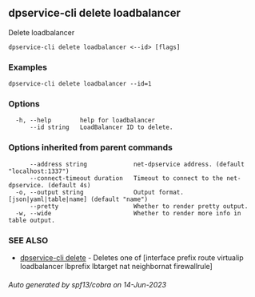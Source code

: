 ## dpservice-cli delete loadbalancer

Delete loadbalancer

```
dpservice-cli delete loadbalancer <--id> [flags]
```

### Examples

```
dpservice-cli delete loadbalancer --id=1
```

### Options

```
  -h, --help        help for loadbalancer
      --id string   LoadBalancer ID to delete.
```

### Options inherited from parent commands

```
      --address string             net-dpservice address. (default "localhost:1337")
      --connect-timeout duration   Timeout to connect to the net-dpservice. (default 4s)
  -o, --output string              Output format. [json|yaml|table|name] (default "name")
      --pretty                     Whether to render pretty output.
  -w, --wide                       Whether to render more info in table output.
```

### SEE ALSO

* [dpservice-cli delete](dpservice-cli_delete.md)	 - Deletes one of [interface prefix route virtualip loadbalancer lbprefix lbtarget nat neighbornat firewallrule]

###### Auto generated by spf13/cobra on 14-Jun-2023
